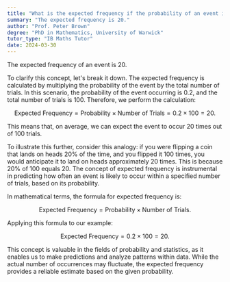 ```yaml
---
title: "What is the expected frequency if the probability of an event is 0.2 in 100 trials?"
summary: "The expected frequency is 20."
author: "Prof. Peter Brown"
degree: "PhD in Mathematics, University of Warwick"
tutor_type: "IB Maths Tutor"
date: 2024-03-30
---
```


The expected frequency of an event is $20$.

To clarify this concept, let's break it down. The expected frequency is calculated by multiplying the probability of the event by the total number of trials. In this scenario, the probability of the event occurring is $0.2$, and the total number of trials is $100$. Therefore, we perform the calculation:

$$
\text{Expected Frequency} = \text{Probability} \times \text{Number of Trials} = 0.2 \times 100 = 20.
$$

This means that, on average, we can expect the event to occur $20$ times out of $100$ trials.

To illustrate this further, consider this analogy: if you were flipping a coin that lands on heads $20\%$ of the time, and you flipped it $100$ times, you would anticipate it to land on heads approximately $20$ times. This is because $20\%$ of $100$ equals $20$. The concept of expected frequency is instrumental in predicting how often an event is likely to occur within a specified number of trials, based on its probability.

In mathematical terms, the formula for expected frequency is:

$$
\text{Expected Frequency} = \text{Probability} \times \text{Number of Trials}.
$$

Applying this formula to our example:

$$
\text{Expected Frequency} = 0.2 \times 100 = 20.
$$

This concept is valuable in the fields of probability and statistics, as it enables us to make predictions and analyze patterns within data. While the actual number of occurrences may fluctuate, the expected frequency provides a reliable estimate based on the given probability.
    